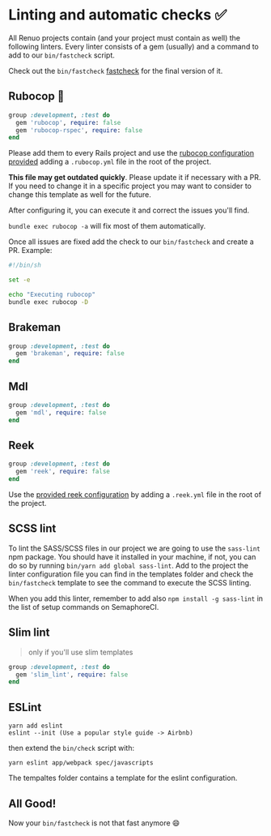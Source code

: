 # Linting and automatic checks :white_check_mark:

All Renuo projects contain (and your project must contain as well) the following linters.
Every linter consists of a gem (usually) and a command to add to our `bin/fastcheck` script.

Check out the `bin/fastcheck` [fastcheck](../templates/bin/fastcheck) for the final version of it.

## Rubocop :cop:

```ruby
group :development, :test do
  gem 'rubocop', require: false
  gem 'rubocop-rspec', require: false
end
```

Please add them to every Rails project and use the [rubocop configuration provided](../templates/.rubocop.yml) adding a `.rubocop.yml` file in the root of the project.

**This file may get outdated quickly**. Please update it if necessary with a PR.
If you need to change it in a specific project you may want to consider to change this template as well for the future.

After configuring it, you can execute it and correct the issues you'll find.

`bundle exec rubocop -a` will fix most of them automatically.

Once all issues are fixed add the check to our `bin/fastcheck` and create a PR. Example:

```bash
#!/bin/sh

set -e

echo "Executing rubocop"
bundle exec rubocop -D
```

## Brakeman

```ruby
group :development, :test do
  gem 'brakeman', require: false
end
```

## Mdl

```ruby
group :development, :test do
  gem 'mdl', require: false
end
```

## Reek

```ruby
group :development, :test do
  gem 'reek', require: false
end
```

Use the [provided reek configuration](../templates/.reek.yml) by adding a `.reek.yml` file in the root of the project.

## SCSS lint

To lint the SASS/SCSS files in our project we are going to use the `sass-lint` npm package.
You should have it installed in your machine, if not, you can do so by running `bin/yarn add global sass-lint`.
Add to the project the linter configuration file you can find in the templates folder and check the `bin/fastcheck`
template to see the command to execute the SCSS linting.

When you add this linter, remember to add also `npm install -g sass-lint` in the list of setup commands on SemaphoreCI.

## Slim lint

> only if you'll use slim templates

```ruby
group :development, :test do
  gem 'slim_lint', require: false
end
```

## ESLint


```
yarn add eslint
eslint --init (Use a popular style guide -> Airbnb)
```

then extend the `bin/check` script with:

```
yarn eslint app/webpack spec/javascripts
```

The tempaltes folder contains a template for the eslint configuration.

## All Good!

Now your `bin/fastcheck` is not that fast anymore :smile:
